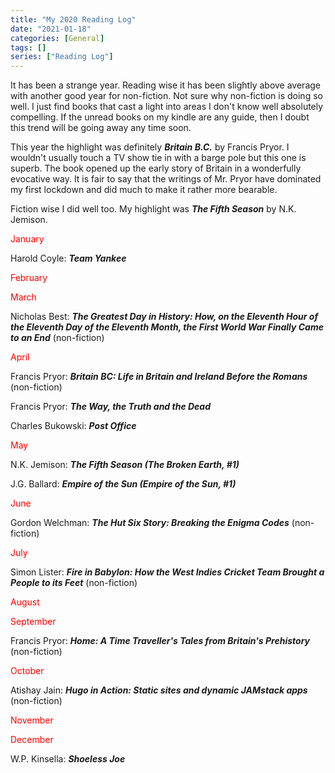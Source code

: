 ```yaml
---
title: "My 2020 Reading Log"
date: "2021-01-18"
categories: [General]
tags: []
series: ["Reading Log"]
---
```


It has been a strange year. Reading wise it has been slightly above average with another good year for non-fiction. Not sure why non-fiction is doing so well. I just find books that cast a light into areas I don't know well absolutely compelling. If the unread books on my kindle are any guide, then I doubt this trend will be going away any time soon.

This year the highlight was definitely ***Britain B.C.*** by Francis Pryor. I wouldn't usually touch a TV show tie in with a barge pole but this one is superb. The book opened up the early story of Britain in a wonderfully evocative way. It is fair to say that the writings of Mr. Pryor have dominated my first lockdown and did much to make it rather more bearable.

Fiction wise I did well too. My highlight was ***The Fifth Season*** by N.K. Jemison.

<span style="color: #ff0000;">January</span>

Harold Coyle: ***Team Yankee***

<span style="color: #ff0000;">February</span>


<span style="color: #ff0000;">March</span>

Nicholas Best: ***The Greatest Day in History: How, on the Eleventh Hour of the Eleventh Day of the Eleventh Month, the First World War Finally Came to an End*** (non-fiction)

<span style="color: #ff0000;">April</span>

Francis Pryor: ***Britain BC: Life in Britain and Ireland Before the Romans*** (non-fiction)

Francis Pryor: ***The Way, the Truth and the Dead***

Charles Bukowski: ***Post Office***

<span style="color: #ff0000;">May</span>

N.K. Jemison: ***The Fifth Season (The Broken Earth, #1)***

J.G. Ballard: ***Empire of the Sun (Empire of the Sun, #1)***

<span style="color: #ff0000;">June</span>

Gordon Welchman: ***The Hut Six Story: Breaking the Enigma Codes*** (non-fiction)

<span style="color: #ff0000;">July</span>

Simon Lister: ***Fire in Babylon: How the West Indies Cricket Team Brought a People to its Feet*** (non-fiction)

<span style="color: #ff0000;">August</span>


<span style="color: #ff0000;">September</span>

Francis Pryor: ***Home: A Time Traveller's Tales from Britain's Prehistory*** (non-fiction)

<span style="color: #ff0000;">October</span>

Atishay Jain: ***Hugo in Action: Static sites and dynamic JAMstack apps*** (non-fiction)

<span style="color: #ff0000;">November</span>

<span style="color: #ff0000;">December</span>

W.P. Kinsella: ***Shoeless Joe***
